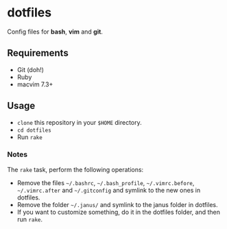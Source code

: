 # dotfiles
Config files for **bash**, **vim** and **git**.
## Requirements
* Git (doh!)
* Ruby
* macvim 7.3+
## Usage
* `clone` this repository in your `$HOME` directory.
* `cd dotfiles`
* Run `rake`
### Notes
The `rake` task, perform the following operations:
* Remove the files `~/.bashrc`, `~/.bash_profile`, `~/.vimrc.before`, `~/.vimrc.after` and `~/.gitconfig` and symlink to the new ones in dotfiles.
* Remove the folder `~/.janus/` and symlink to the janus folder in dotfiles.
* If you want to customize something, do it in the dotfiles folder, and then run `rake`.